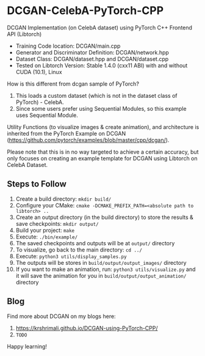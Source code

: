 # DCGAN-CelebA-PyTorch-CPP

DCGAN Implementation (on CelebA dataset) using PyTorch C++ Frontend API (Libtorch)

- Training Code location: DCGAN/main.cpp
- Generator and Discriminator Definition: DCGAN/network.hpp
- Dataset Class: DCGAN/dataset.hpp and DCGAN/dataset.cpp
- Tested on Libtorch Version: Stable 1.4.0 (cxx11 ABI) with and without CUDA (10.1), Linux

How is this different from dcgan sample of PyTorch?

1. This loads a custom dataset (which is not in the dataset class of PyTorch) - CelebA.
2. Since some users prefer using Sequential Modules, so this example uses Sequential Module.

Utility Functions (to visualize images & create animation), and architecture is inherited from the PyTorch Example on DCGAN (https://github.com/pytorch/examples/blob/master/cpp/dcgan/).

Please note that this is in no way targeted to achieve a certain accuracy, but only focuses on creating an example template for DCGAN using Libtorch on CelebA Dataset.

## Steps to Follow

1. Create a build directory: `mkdir build/`
2. Configure your CMake: `cmake -DCMAKE_PREFIX_PATH=<absolute path to libtorch> ..`
3. Create an output directory (in the build directory) to store the results & save checkpoints: `mkdir output/`
4. Build your project: `make`
5. Execute: `./bin/example/`
6. The saved checkpoints and outputs will be at `output/` directory
7. To visualize, go back to the main directory: `cd ../`
8. Execute: `python3 utils/display_samples.py`
9. The outputs will be stores in `build/output/output_images/` directory
10. If you want to make an animation, run: `python3 utils/visualize.py` and it will save the animation for you in `build/output/output_animation/` directory

## Blog

Find more about DCGAN on my blogs here:
1. https://krshrimali.github.io/DCGAN-using-PyTorch-CPP/
2. <to be added>  `TODO`

Happy learning!
